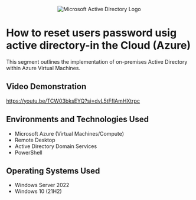 <p align="center">
<img src="https://i.imgur.com/pU5A58S.png" alt="Microsoft Active Directory Logo"/>
</p>

<h1>How to reset users password usig active directory-in the Cloud (Azure)</h1>
This segment outlines the implementation of on-premises Active Directory within Azure Virtual Machines.<br />


<h2>Video Demonstration</h2>

https://youtu.be/TCW03bksEYQ?si=dvL5tFflAmHXtrpc

<h2>Environments and Technologies Used</h2>

- Microsoft Azure (Virtual Machines/Compute)
- Remote Desktop
- Active Directory Domain Services
- PowerShell

<h2>Operating Systems Used </h2>

- Windows Server 2022
- Windows 10 (21H2)
